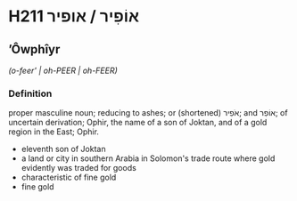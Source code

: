 # H211 אוֹפִיר / אופיר

## ʼÔwphîyr

_(o-feer' | oh-PEER | oh-FEER)_

### Definition

proper masculine noun; reducing to ashes; or (shortened) אֹפִיר; and אוֹפִר; of uncertain derivation; Ophir, the name of a son of Joktan, and of a gold region in the East; Ophir.

- eleventh son of Joktan
- a land or city in southern Arabia in Solomon's trade route where gold evidently was traded for goods
- characteristic of fine gold
- fine gold
